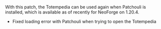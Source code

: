 With this patch, the Totempedia can be used again when Patchouli is installed, which is available as of recently for NeoForge on 1.20.4.

- Fixed loading error with Patchouli when trying to open the Totempedia
